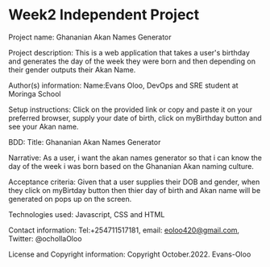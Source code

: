 # Week2 Independent Project

Project name: 
Ghananian Akan Names Generator

Project description:
This is a web application that takes a user's birthday and generates the day of the week they were born and then depending on their gender outputs their Akan Name.

Author(s) information:
Name:Evans Oloo, DevOps and SRE student at Moringa School

Setup instructions:
Click on the provided link or copy and paste it on your preferred browser, supply your date of birth, click on myBirthday button and see your Akan name.

BDD:
Title: Ghananian Akan Names Generator

Narrative: As a user, i want the akan names generator so that i can know the day of the week i was born based on the Ghananian Akan naming culture.

Acceptance criteria: Given that a user supplies their DOB and gender, when they click on myBirtday button then thier day of birth and Akan name will be generated on pops up on the screen.

Technologies used:
Javascript, CSS and HTML

Contact information:
Tel:+254711517181,
email: eoloo420@gmail.com,
Twitter: @ochollaOloo

License and Copyright information: 
Copyright October.2022. Evans-Oloo
